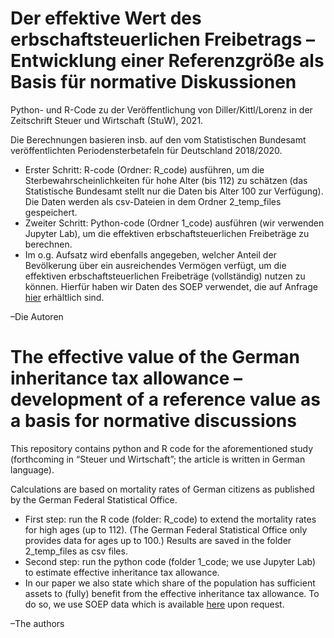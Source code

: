 # Der effektive Wert des erbschaftsteuerlichen Freibetrags – Entwicklung einer Referenzgröße als Basis für normative Diskussionen 

Python- und R-Code zu der Veröffentlichung von Diller/Kittl/Lorenz in der Zeitschrift Steuer und Wirtschaft (StuW), 2021.

Die Berechnungen basieren insb. auf den vom Statistischen Bundesamt veröffentlichten Periodensterbetafeln für Deutschland 2018/2020. 


<ul>
	<li>Erster Schritt: R-code (Ordner: R_code) ausführen, um die Sterbewahrscheinlichkeiten für hohe Alter (bis 112) zu schätzen (das Statistische Bundesamt stellt nur die Daten bis Alter 100 zur Verfügung). Die Daten werden als csv-Dateien in dem Ordner 2_temp_files gespeichert.</li>
	<li>Zweiter Schritt: Python-code (Ordner 1_code) ausführen (wir verwenden Jupyter Lab), um die effektiven erbschaftsteuerlichen Freibeträge zu berechnen.</li>
	<li>Im o.g. Aufsatz wird ebenfalls angegeben, welcher Anteil der Bevölkerung über ein ausreichendes Vermögen verfügt, um die effektiven erbschaftsteuerlichen Freibeträge (vollständig) nutzen zu können. Hierfür haben wir Daten des SOEP verwendet, die auf Anfrage <a href="https://www.diw.de/en/diw_01.c.678568.en/research_data_center_soep.html">hier</a> erhältlich sind.</li>
</ul>


–Die Autoren


# The effective value of the German inheritance tax allowance – development of a reference value as a basis for normative discussions

This repository contains python and R code for the aforementioned study (forthcoming in “Steuer und Wirtschaft”; the article is written in German language). 

Calculations are based on mortality rates of German citizens as published by the German Federal Statistical Office. 


<ul>
	<li>First step: run the R code (folder: R_code) to extend the mortality rates for high ages (up to 112). (The German Federal Statistical Office only provides data for ages up to 100.) Results are saved in the folder 2_temp_files as csv files.</li>
	<li>Second step: run the python code (folder 1_code; we use Jupyter Lab) to estimate effective inheritance tax allowance.</li>
	<li>In our paper we also state which share of the population has sufficient assets to (fully) benefit from the effective inheritance tax allowance. To do so, we use SOEP data which is available <a href="https://www.diw.de/en/diw_01.c.678568.en/research_data_center_soep.html">here</a> upon request.</li>
</ul>

–The authors